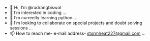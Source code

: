 - 👋 Hi, I’m @rudrangbiswal
- 👀 I’m interested in coding ...
- 🌱 I’m currently learning python ...
- 💞️ I’m looking to collaborate on special projects and doubt solving sessions ...
- 📫 How to reach me- e-mail address- stormheat227@gmail.com ...

<!---
rudrangbiswal/rudrangbiswal is a ✨ special ✨ repository because its `README.md` (this file) appears on your GitHub profile.
You can click the Preview link to take a look at your changes.
--->
